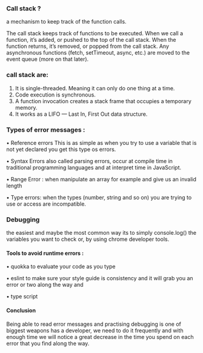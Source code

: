 ### Call stack ?
a mechanism to keep track of the function calls.

The call stack keeps track of functions to be executed. When we call a function, it’s added, or pushed to the top of the call stack. When the function returns, it’s removed, or popped from the call stack. Any asynchronous functions (fetch, setTimeout, async, etc.) 
are moved to the event queue (more on that later).

### call stack are:
1. It is single-threaded. Meaning it can only do one thing at a time.
2. Code execution is synchronous.
3. A function invocation creates a stack frame that occupies a temporary memory.
4. It works as a LIFO — Last In, First Out data structure.

### Types of error messages :
• Reference errors
This is as simple as when you try to use a variable that is not yet declared you get this type os errors.

• Syntax Errors
 also called parsing errors, occur at compile time in traditional programming languages and at interpret time in JavaScript.
 
 • Range Error :  when manipulate an array for example and give us  an invalid length

• Type errors: when the types (number, string and so on) you are trying to use or access are incompatible.

### Debugging
the easiest and maybe the most common way its to simply console.log() the variables you want to check or, by using chrome developer tools.

#### Tools to avoid runtime errors :
• quokka to evaluate your code as you type

• eslint to make sure your style guide is consistency and it will grab you an error or two along the way and

• type script

#### Conclusion
Being able to read error messages and practising debugging is one of  biggest weapons has a developer, we need to do it frequently and with enough time we  will notice a great decrease in the time you spend on each error that you find along the way. 
